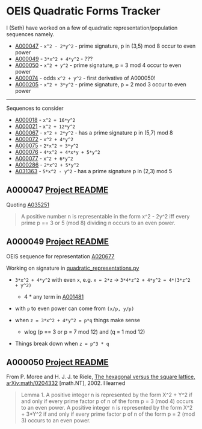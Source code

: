 # OEIS Quadratic Forms Tracker

I (Seth) have worked on a few of quadratic representation/population sequences namely.

* [A000047](https://oeis.org/A000047) - `x^2 - 2*y^2` - prime signature, p in (3,5) mod 8 occur to even power
* [A000049](https://oeis.org/A000049) - `3*x^2 + 4*y^2` - ???
* [A000050](https://oeis.org/A000050) - `x^2 + y^2` - prime signature, p = 3 mod 4 occur to even power
* [A000074](https://oeis.org/A000074) - odds `x^2 + y^2` - first derivative of A000050!
* [A000205](https://oeis.org/A000205) - `x^2 + 3*y^2` - prime signature, p = 2 mod 3 occur to even power

---

Sequences to consider

* [A000018](https://oeis.org/A000018) - `x^2 + 16*y^2`
* [A000021](https://oeis.org/A000021) - `x^2 + 12*y^2`
* [A000067](https://oeis.org/A000067) - `x^2 + 2*y^2` - has a prime signature p in (5,7) mod 8
* [A000072](https://oeis.org/A000072) - `x^2 + 4*y^2`
* [A000075](https://oeis.org/A000075) - `2*x^2 + 3*y^2`
* [A000076](https://oeis.org/A000076) - `4*x^2 + 4*x*y + 5*y^2`
* [A000077](https://oeis.org/A000077) - `x^2 + 6*y^2`
* [A000286](https://oeis.org/A000286) - `2*x^2 + 5*y^2`
* [A031363](https://oeis.org/A031363) - `5*x^2 - y^2` - has a prime signature p in (2,3) mod 5

## A000047 [Project README](../A000047/README.md)

Quoting [A035251](https://oeis.org/A035251)

> A positive number n is representable in the form x^2 - 2y^2 iff every prime p == 3 or 5 (mod 8) dividing n occurs to an even power.

## A000049 [Project README](../A000049/README.md)

OEIS sequence for representation [A020677](https://oeis.org/A020677)

Working on signature in [quadratic\_representations.py](quadratic_representations.py)

* `3*x^2 + 4*y^2` with even `x`, e.g. `x = 2*z` -> `3*4*z^2 + 4*y^2 = 4*(3*z^2 + y^2)`
  * 4 * any term in [A001481](https://oeis.org/A001481)

* with `p` to even power can come from `(x/p, y/p)`

* when `z = 3*x^2 + 4*y^2 = p*q` things make sense
  * wlog (p == 3 or p = 7 mod 12) and (q = 1 mod 12)

* Things break down when `z = p^3 * q`

## A000050 [Project README](../A000050/README.md)

From P. Moree and H. J. J. te Riele,
[The hexagonal versus the square lattice, arXiv:math/0204332](https://arxiv.org/abs/math/0204332)
[math.NT], 2002. I learned

> Lemma 1. A positive integer n is represented by the form X^2 + Y^2 if and only if
every prime factor p of n of the form p = 3 (mod 4) occurs to an even power.
> A positive integer n is represented by the form X^2 + 3\*Y^2 if and only if every prime
factor p of n of the form p = 2 (mod 3) occurs to an even power.
